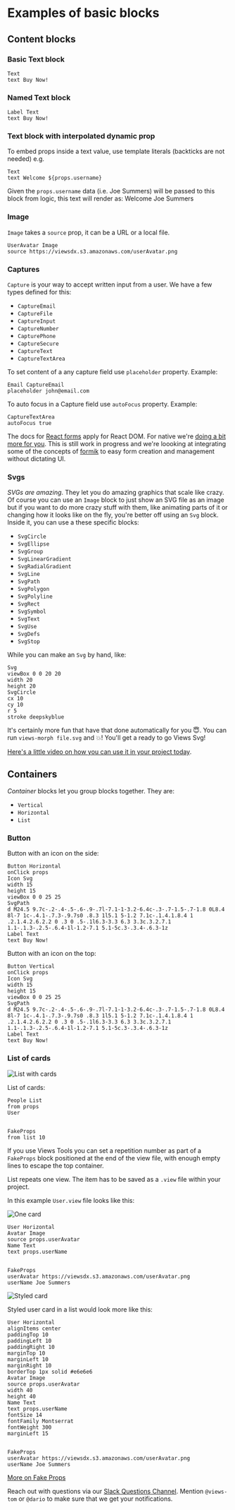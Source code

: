 # Examples of basic blocks

## Content blocks

### Basic Text block

```views
Text
text Buy Now!
```

### Named Text block

```views
Label Text
text Buy Now!
```

### Text block with interpolated dynamic prop

To embed props inside a text value, use template literals (backticks are not needed) e.g.
```
Text
text Welcome ${props.username}
```

Given the `props.username` data (i.e. Joe Summers) will be passed to this block from logic,
this text will render as: Welcome Joe Summers

### Image

`Image` takes a `source` prop, it can be a URL or a local file.

```views
UserAvatar Image
source https://viewsdx.s3.amazonaws.com/userAvatar.png
```

### Captures

`Capture` is your way to accept written input from a user. We have a few types
defined for this:

- `CaptureEmail`
- `CaptureFile`
- `CaptureInput`
- `CaptureNumber`
- `CapturePhone`
- `CaptureSecure`
- `CaptureText`
- `CaptureTextArea`

To set content of a any capture field use `placeholder` property. Example:
```
Email CaptureEmail
placeholder john@email.com
```

To auto focus in a Capture field use `autoFocus` property. Example:
```
CaptureTextArea
autoFocus true
```

The docs for [React forms](https://reactjs.org/docs/forms.html) apply for React
DOM. For native we're [doing a bit more for you](https://github.com/viewstools/morph/blob/master/__tests__/__snapshots__/react.js.snap#L1682-L1697).
This is still work in progress and we're loooking at integrating some of the
concepts of [formik](https://github.com/jaredpalmer/formik) to easy form
creation and management without dictating UI.

### Svgs

_SVGs are amazing_. They let you do amazing graphics that scale like crazy.
Of course you can use an `Image` block to just show an SVG file as an image
but if you want to do more crazy stuff with them, like animating parts of it
or changing how it looks like on the fly, you're better off using an `Svg`
block. Inside it, you can use a these specific blocks:

* `SvgCircle`
* `SvgEllipse`
* `SvgGroup`
* `SvgLinearGradient`
* `SvgRadialGradient`
* `SvgLine`
* `SvgPath`
* `SvgPolygon`
* `SvgPolyline`
* `SvgRect`
* `SvgSymbol`
* `SvgText`
* `SvgUse`
* `SvgDefs`
* `SvgStop`

While you can make an `Svg` by hand, like:
```views
Svg
viewBox 0 0 20 20
width 20
height 20
SvgCircle
cx 10
cy 10
r 5
stroke deepskyblue
```

It's certainly more fun that have that done automatically for you 😇. You can
run `views-morph file.svg` and 💥! You'll get a ready to go Views Svg!

[Here's a little video on how you can use it in your project today](https://medium.com/viewsdx/from-svg-to-view-in-1-2-3-79cf8d771485).


## Containers

*Container* blocks let you group blocks together. They are:
* `Vertical`
* `Horizontal`
* `List`

### Button

Button with an icon on the side:
```views
Button Horizontal
onClick props
Icon Svg
width 15
height 15
viewBox 0 0 25 25
SvgPath
d M24.5 9.7c-.2-.4-.5-.6-.9-.7l-7.1-1-3.2-6.4c-.3-.7-1.5-.7-1.8 0L8.4 8l-7 1c-.4.1-.7.3-.9.7s0 .8.3 1l5.1 5-1.2 7.1c-.1.4.1.8.4 1 .2.1.4.2.6.2.2 0 .3 0 .5-.1l6.3-3.3 6.3 3.3c.3.2.7.1 1.1-.1.3-.2.5-.6.4-1l-1.2-7.1 5.1-5c.3-.3.4-.6.3-1z
Label Text
text Buy Now!
```

Button with an icon on the top:
```views
Button Vertical
onClick props
Icon Svg
width 15
height 15
viewBox 0 0 25 25
SvgPath
d M24.5 9.7c-.2-.4-.5-.6-.9-.7l-7.1-1-3.2-6.4c-.3-.7-1.5-.7-1.8 0L8.4 8l-7 1c-.4.1-.7.3-.9.7s0 .8.3 1l5.1 5-1.2 7.1c-.1.4.1.8.4 1 .2.1.4.2.6.2.2 0 .3 0 .5-.1l6.3-3.3 6.3 3.3c.3.2.7.1 1.1-.1.3-.2.5-.6.4-1l-1.2-7.1 5.1-5c.3-.3.4-.6.3-1z
Label Text
text Buy Now!
```
### List of cards

![List with cards](People.png)

List of cards:
```views
People List
from props
User


FakeProps
from list 10
```

If you use Views Tools you can set a repetition number as part of a `FakeProps` block
positioned at the end of the view file, with enough empty lines to escape the top container.

List repeats one view. The item has to be saved as a `.view` file within your project.

In this example `User.view` file looks like this:

![One card](User.png)

```views
User Horizontal
Avatar Image
source props.userAvatar
Name Text
text props.userName


FakeProps
userAvatar https://viewsdx.s3.amazonaws.com/userAvatar.png
userName Joe Summers
```

![Styled card](UserStyled.png)

Styled user card in a list would look more like this:

```views
User Horizontal
alignItems center
paddingTop 10
paddingLeft 10
paddingRight 10
marginTop 10
marginLeft 10
marginRight 10
borderTop 1px solid #e6e6e6
Avatar Image
source props.userAvatar
width 40
height 40
Name Text
text props.userName
fontSize 14
fontFamily Montserrat
fontWeight 300
marginLeft 15


FakeProps
userAvatar https://viewsdx.s3.amazonaws.com/userAvatar.png
userName Joe Summers
```

[More on Fake Props](../Scopes/README.md)


Reach out with questions via our [Slack Questions Channel](https://slack.viewsdx.com/).
Mention `@views-tom` or `@dario` to make sure that we get your notifications.
